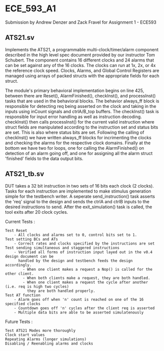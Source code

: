 #  ECE_593_A1 

Submission by Andrew Denzer and Zack Fravel for Assignment 1 - ECE593

## ATS21.sv

Implements the ATS21, a programmable multi-clock/timer/alarm component described
in the high level spec document provided by our instructor Tom Schubert. The component contains 16 different clocks and 24 alarms that can be set against any of the 16 clocks. The clocks can run at 1x, 2x, or 4x the reference clock speed. Clocks, Alarms, and Global Control Registers are managed using arrays of packed structs with the appropriate fields for each struct.

The module's primary behavioral implementation begins on line 425, between there are Reset(), AlarmFinished(), checkInst(), and processInst() tasks that are used in the behavioral blocks. The behavior always_ff block is responsible for detecting req being asserted on the clock and taking in the inputs using inCount signals and ctrlA/B_top buffers. The checkInst() task is responsible for input error handling as well as instruction decoding. checkInst() then calls processInst() for the current valid instruction where struct fields are manipulated according to the instruction set and status bits are set. This is also where status bits are set. Following the calling of checkInst() we have written always_ff blocks for incrimenting the clocks and checking the alarms for the respective clock domains. Finally at the bottom we have two for loops, one for calling the AlarmFinished() on detection of an alarm going off, and one for assigning all the alarm struct 'finished' fields 
to the data output bits. 

## ATS21_tb.sv

DUT takes a 32 bit instruction in two sets of 16 bits each clock (2 clocks). Tasks for each instruction are implemented to make stimulus generation simple for the testbench writer. A seperate send_instruction() task asserts the 'req' signal to the design and sends the ctrlA and ctrlB inputs to the desired instructions to send. After the exit_simulation() task is called, the tool exits after 20 clock cycles.

Current Tests : 

	Test Reset 
		- All clocks and alarms set to 0, control bits set to 1. 
	Test setting BCs and ATs
		- Correct rates and clocks specified by the instructions are set
	Test sending simultaneous and staggered instructions
		- Verified all forms of instruction input layed out in the v0.4 design document can be
		  handled by the design and testbench feeds the design accordingly. 
		  	- When one client makes a request a Nop() is called for the other client. 
		  	- When both clients make a request, they are both handled. 
		  	- When one client makes a request the cycle after another (i.e. req is high two cycles)
		  	  they are both handled properly. 
	Test AT function
		- Alarm goes off when 'n' count is reached on one of the 16 specified clocks
		- Countdown goes off 'n' cycles after the client req is asserted
		- Multiple data bits are able to be asserted simulatenously

Future Tests : 

	Test ATS21 Modes more thoroughly
	Clock start values 
	Repeating Alarms (longer simulations)
	Disabling / Reenabling alarms and clocks